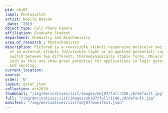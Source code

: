 ```yaml
---
pid: obj07
label: Photoswitch
artist: Noelle Watson
_date: '2019'
object_type: Cell Phone Camera
affiliation: Graduate Student
department: Chemistry and Biochemistry
area_of_research_: Photochemistry
description: Pictured is a reversible stimuli-responsive molecular switch. Application
  of an external stimuli (UV/visible light or an applied potential) can be used to
  switch between two different, thermodynamically stable forms. Molecular switches
  such as this one show great potential for applications in logic gates, photochromics,
  and sensing.
current_location: 
source: 
order: '6'
layout: qatar_item
collection: art2020
thumbnail: "/img/derivatives/iiif/images/obj07/full/250,/0/default.jpg"
full: "/img/derivatives/iiif/images/obj07/full/1140,/0/default.jpg"
manifest: "/img/derivatives/iiif/obj07/manifest.json"
---
```


